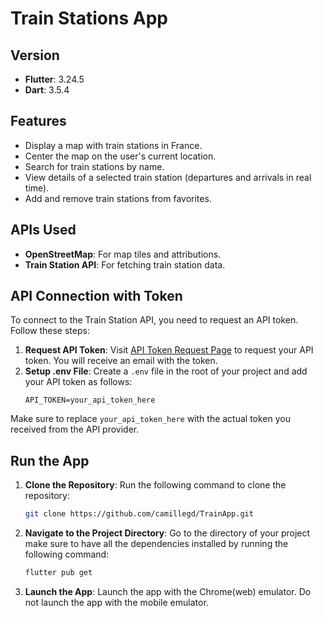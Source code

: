 # Train Stations App

## Version
- **Flutter**: 3.24.5
- **Dart**: 3.5.4

## Features
- Display a map with train stations in France.
- Center the map on the user's current location.
- Search for train stations by name.
- View details of a selected train station (departures and arrivals in real time).
- Add and remove train stations from favorites.

## APIs Used
- **OpenStreetMap**: For map tiles and attributions.
- **Train Station API**: For fetching train station data.

## API Connection with Token
To connect to the Train Station API, you need to request an API token. Follow these steps:

1. **Request API Token**: Visit [API Token Request Page](https://numerique.sncf.com/startup/api/token-developpeur/) to request your API token. You will receive an email with the token.
2. **Setup .env File**: Create a `.env` file in the root of your project and add your API token as follows:
    ```env
    API_TOKEN=your_api_token_here
    ```

Make sure to replace `your_api_token_here` with the actual token you received from the API provider.

## Run the App
1. **Clone the Repository**: Run the following command to clone the repository:
    ```bash
    git clone https://github.com/camillegd/TrainApp.git
    ```
2. **Navigate to the Project Directory**: Go to the directory of your project make sure to have all the dependencies installed by running the following command:
    ```bash
    flutter pub get
    ```
3. **Launch the App**: Launch the app with the Chrome(web) emulator. Do not launch the app with the mobile emulator.
    